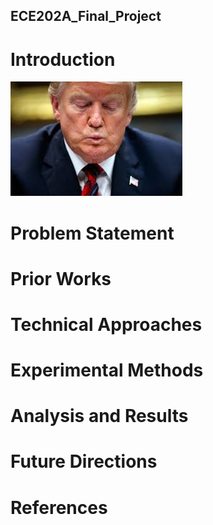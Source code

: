 ## ECE202A_Final_Project

# Introduction 
![Image of Test](https://github.com/shupic/ECE202A_Final_Project/blob/master/test.jpeg)
# Problem Statement 
# Prior Works
# Technical Approaches
# Experimental Methods
# Analysis and Results
# Future Directions
# References
